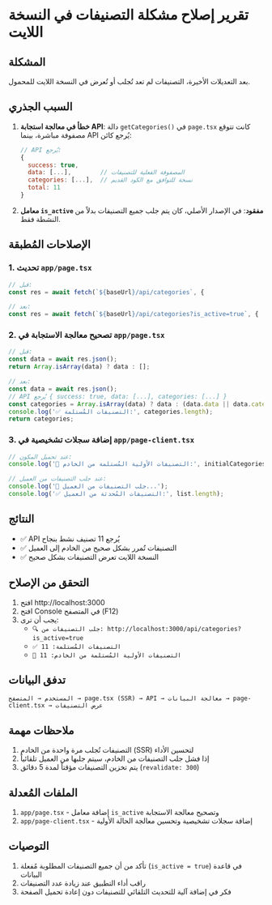 # تقرير إصلاح مشكلة التصنيفات في النسخة اللايت

## المشكلة
بعد التعديلات الأخيرة، التصنيفات لم تعد تُجلب أو تُعرض في النسخة اللايت للمحمول.

## السبب الجذري
1. **خطأ في معالجة استجابة API**: دالة `getCategories()` في `page.tsx` كانت تتوقع مصفوفة مباشرة، بينما API يُرجع كائن:
   ```javascript
   // API يُرجع:
   {
     success: true,
     data: [...],        // المصفوفة الفعلية للتصنيفات
     categories: [...],  // نسخة للتوافق مع الكود القديم
     total: 11
   }
   ```

2. **معامل `is_active` مفقود**: في الإصدار الأصلي، كان يتم جلب جميع التصنيفات بدلاً من النشطة فقط.

## الإصلاحات المُطبقة

### 1. تحديث `app/page.tsx`
```typescript
// قبل:
const res = await fetch(`${baseUrl}/api/categories`, {

// بعد:
const res = await fetch(`${baseUrl}/api/categories?is_active=true`, {
```

### 2. تصحيح معالجة الاستجابة في `app/page.tsx`
```typescript
// قبل:
const data = await res.json();
return Array.isArray(data) ? data : [];

// بعد:
const data = await res.json();
// API يُرجع { success: true, data: [...], categories: [...] }
const categories = Array.isArray(data) ? data : (data.data || data.categories || []);
console.log('✅ التصنيفات المُستلمة:', categories.length);
return categories;
```

### 3. إضافة سجلات تشخيصية في `app/page-client.tsx`
```typescript
// عند تحميل المكون:
console.log('🎯 التصنيفات الأولية المُستلمة من الخادم:', initialCategories.length);

// عند جلب التصنيفات من العميل:
console.log('🔄 جلب التصنيفات من العميل...');
console.log('✅ التصنيفات المُحدثة من العميل:', list.length);
```

## النتائج
- ✅ API يُرجع 11 تصنيف نشط بنجاح
- ✅ التصنيفات تُمرر بشكل صحيح من الخادم إلى العميل
- ✅ النسخة اللايت تعرض التصنيفات بشكل صحيح

## التحقق من الإصلاح
1. افتح http://localhost:3000
2. افتح Console في المتصفح (F12)
3. يجب أن ترى:
   - `🔍 جلب التصنيفات من: http://localhost:3000/api/categories?is_active=true`
   - `✅ التصنيفات المُستلمة: 11`
   - `🎯 التصنيفات الأولية المُستلمة من الخادم: 11`

## تدفق البيانات
```
المستخدم → المتصفح → page.tsx (SSR) → API → معالجة البيانات → page-client.tsx → عرض التصنيفات
```

## ملاحظات مهمة
1. التصنيفات تُجلب مرة واحدة من الخادم (SSR) لتحسين الأداء
2. إذا فشل جلب التصنيفات من الخادم، سيتم جلبها من العميل تلقائياً
3. يتم تخزين التصنيفات مؤقتاً لمدة 5 دقائق (`revalidate: 300`)

## الملفات المُعدلة
1. `app/page.tsx` - إضافة معامل `is_active` وتصحيح معالجة الاستجابة
2. `app/page-client.tsx` - إضافة سجلات تشخيصية وتحسين معالجة الحالة الأولية

## التوصيات
1. تأكد من أن جميع التصنيفات المطلوبة مُفعلة (`is_active = true`) في قاعدة البيانات
2. راقب أداء التطبيق عند زيادة عدد التصنيفات
3. فكر في إضافة آلية للتحديث التلقائي للتصنيفات دون إعادة تحميل الصفحة 